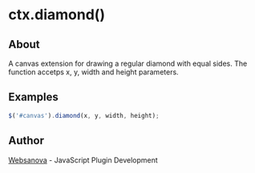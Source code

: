 # ctx.diamond()

## About

A canvas extension for drawing a regular diamond with equal sides.  The function accetps x, y, width and height parameters.


## Examples

```js
$('#canvas').diamond(x, y, width, height);
```


## Author

[Websanova](http://websanova.com) - JavaScript Plugin Development